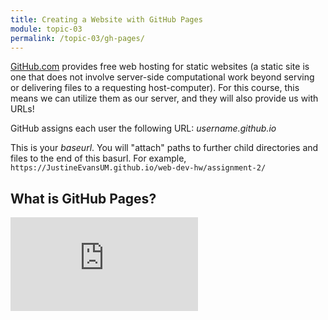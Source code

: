 ```yaml
---
title: Creating a Website with GitHub Pages
module: topic-03
permalink: /topic-03/gh-pages/
---
```


<div class="divider-heading"></div>

[GitHub.com](https://github.com) provides free web hosting for static websites (a static site is one that does not involve server-side computational work beyond serving or delivering files to a requesting host-computer). For this course, this means we can utilize them as our server, and they will also provide us with URLs!

GitHub assigns each user the following URL:
_username.github.io_

This is your _baseurl_. You will "attach" paths to further child directories and files to the end of this basurl. For example, `https://JustineEvansUM.github.io/web-dev-hw/assignment-2/`


## What is GitHub Pages?
<div class="embed-responsive embed-responsive-16by9">
  <iframe class="embed-responsive-item" src="https://www.youtube.com/embed/2MsN8gpT6jY?rel=0&amp;showinfo=0" frameborder="0" allowfullscreen></iframe>
</div>

